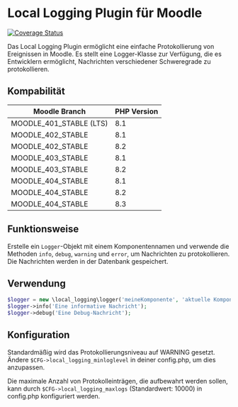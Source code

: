 # Local Logging Plugin für Moodle

[![Coverage Status](https://coveralls.io/repos/github/ProjektAdLer/MoodlePluginLocalLogging/badge.svg?branch=main)](https://coveralls.io/github/ProjektAdLer/MoodlePluginLocalLogging?branch=main)

Das Local Logging Plugin ermöglicht eine einfache Protokollierung von Ereignissen in Moodle. Es stellt eine Logger-Klasse zur Verfügung, die es Entwicklern ermöglicht, Nachrichten verschiedener Schweregrade zu protokollieren.

## Kompabilität

| Moodle Branch           | PHP Version |
|-------------------------|-------------|
| MOODLE_401_STABLE (LTS) | 8.1         |
| MOODLE_402_STABLE       | 8.1         |
| MOODLE_402_STABLE       | 8.2         |
| MOODLE_403_STABLE       | 8.1         |
| MOODLE_403_STABLE       | 8.2         |
| MOODLE_404_STABLE       | 8.1         |
| MOODLE_404_STABLE       | 8.2         |
| MOODLE_404_STABLE       | 8.3         |


## Funktionsweise

Erstelle ein `Logger`-Objekt mit einem Komponentennamen und verwende die Methoden `info`, `debug`, `warning` und `error`, um Nachrichten zu protokollieren. Die Nachrichten werden in der Datenbank gespeichert.

## Verwendung

```php
$logger = new \local_logging\logger('meineKomponente', 'aktuelle Komponente');
$logger->info('Eine informative Nachricht');
$logger->debug('Eine Debug-Nachricht');
```

## Konfiguration

Standardmäßig wird das Protokollierungsniveau auf WARNING gesetzt. Ändere `$CFG->local_logging_minloglevel` in deiner config.php, um dies anzupassen.

Die maximale Anzahl von Protokolleinträgen, die aufbewahrt werden sollen, kann durch `$CFG->local_logging_maxlogs` (Standardwert: 10000) in config.php konfiguriert werden.
